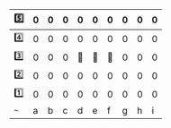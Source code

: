| :five: |0| 0| 0| 0| 0| 0| 0| 0| 0|
|--------|-|--|--|--|--|--|--|--|--|
| :four: |0| 0| 0| 0| 0| 0| 0| 0| 0|
|:three: |0| 0| 0| :1st_place_medal:| :1st_place_medal:| :1st_place_medal:| 0| 0| 0|
|  :two: |0| 0| 0| 0| 0| 0| 0| 0| 0|
|  :one: |0| 0| 0| 0| 0| 0| 0| 0| 0|
|`~`     |a| b| c| d| e| f| g| h| i|
